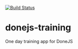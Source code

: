 [![Build Status](https://travis-ci.org/dradickal/place-my-order.png?branch=master)](https://travis-ci.org/dradickal/donejs-training)

# donejs-training
One day training app for DoneJS
